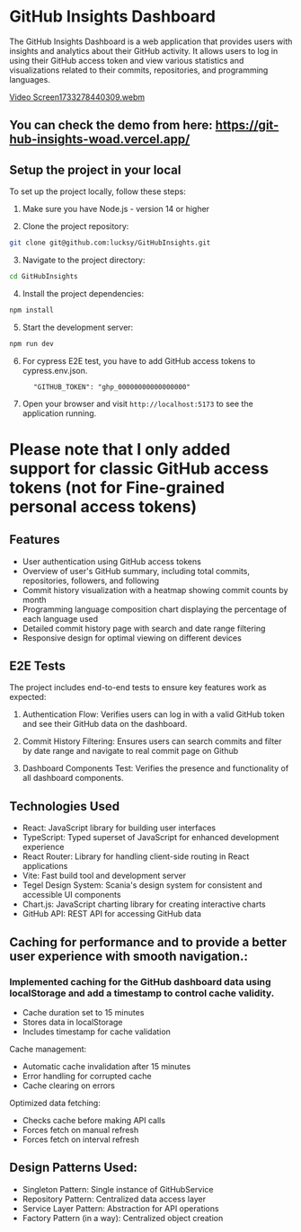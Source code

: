 # GitHub Insights Dashboard

The GitHub Insights Dashboard is a web application that provides users with insights and analytics about their GitHub activity. It allows users to log in using their GitHub access token and view various statistics and visualizations related to their commits, repositories, and programming languages.

[Video Screen1733278440309.webm](https://github.com/user-attachments/assets/eb2f1004-0a41-4e6e-9a20-e7b6ea584645)



## You can check the demo from here: https://git-hub-insights-woad.vercel.app/


## Setup the project in your local

To set up the project locally, follow these steps:

1. Make sure you have Node.js - version 14 or higher

2. Clone the project repository:

```bash
git clone git@github.com:lucksy/GitHubInsights.git
```
3. Navigate to the project directory:

```bash
cd GitHubInsights
```

4. Install the project dependencies:

```bash
npm install
```

5. Start the development server:

```bash
npm run dev
```

6. For cypress E2E test, you have to add GitHub access tokens to cypress.env.json.

```
      "GITHUB_TOKEN": "ghp_00000000000000000"
```

7. Open your browser and visit `http://localhost:5173` to see the application running.

# Please note that I only added support for classic GitHub access tokens (not for Fine-grained personal access tokens)

## Features

- User authentication using GitHub access tokens
- Overview of user's GitHub summary, including total commits, repositories, followers, and following
- Commit history visualization with a heatmap showing commit counts by month
- Programming language composition chart displaying the percentage of each language used
- Detailed commit history page with search and date range filtering
- Responsive design for optimal viewing on different devices

## E2E Tests

The project includes end-to-end tests to ensure key features work as expected:

1. Authentication Flow: Verifies users can log in with a valid GitHub token and see their GitHub data on the dashboard.

2. Commit History Filtering: Ensures users can search commits and filter by date range and navigate to real commit page on Github

3. Dashboard Components Test: Verifies the presence and functionality of all dashboard components.

## Technologies Used

- React: JavaScript library for building user interfaces
- TypeScript: Typed superset of JavaScript for enhanced development experience
- React Router: Library for handling client-side routing in React applications
- Vite: Fast build tool and development server
- Tegel Design System: Scania's design system for consistent and accessible UI components
- Chart.js: JavaScript charting library for creating interactive charts
- GitHub API: REST API for accessing GitHub data

## Caching for performance and to provide a better user experience with smooth navigation.:
### Implemented caching for the GitHub dashboard data using localStorage and add a timestamp to control cache validity.

- Cache duration set to 15 minutes
- Stores data in localStorage
- Includes timestamp for cache validation

Cache management:
- Automatic cache invalidation after 15 minutes
- Error handling for corrupted cache
- Cache clearing on errors

Optimized data fetching:
- Checks cache before making API calls
- Forces fetch on manual refresh
- Forces fetch on interval refresh

## Design Patterns Used:
- Singleton Pattern: Single instance of GitHubService
- Repository Pattern: Centralized data access layer
- Service Layer Pattern: Abstraction for API operations
- Factory Pattern (in a way): Centralized object creation


